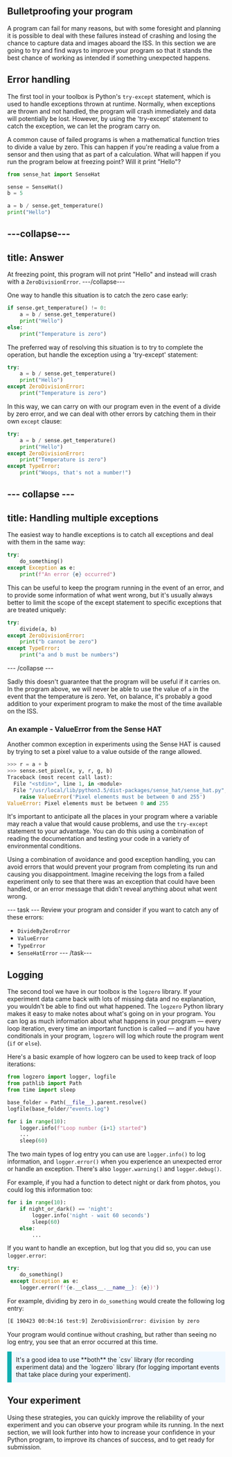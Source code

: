 ## Bulletproofing your program

A program can fail for many reasons, but with some foresight and planning it is possible to deal with these failures instead of crashing and losing the chance to capture data and images aboard the ISS. In this section we are going to try and find ways to improve your program so that it stands the best chance of working as intended if something unexpected happens. 

## Error handling 

The first tool in your toolbox is Python's `try-except` statement, which is used to handle exceptions thrown at runtime. Normally, when exceptions are thrown and not handled, the program will crash immediately and data will potentially be lost. However, by using the 'try-except' statement to catch the exception, we can let the program carry on.

A common cause of failed programs is when a mathematical function tries to divide a value by zero. This can happen if you're reading a value from a sensor and then using that as part of a calculation. What will happen if you run the program below at freezing point? Will it print "Hello"?

```python
from sense_hat import SenseHat

sense = SenseHat()
b = 5

a = b / sense.get_temperature()
print("Hello")
```

---collapse---
---
title: Answer
---
At freezing point, this program will not print "Hello" and instead will crash with a `ZeroDivisionError`.
---/collapse---

One way to handle this situation is to catch the zero case early:

```python
if sense.get_temperature() != 0:
    a = b / sense.get_temperature()
    print("Hello")
else:
    print("Temperature is zero")
```

The preferred way of resolving this situation is to try to complete the operation, but handle the exception using a 'try-except' statement:

```python
try:
    a = b / sense.get_temperature()
    print("Hello")
except ZeroDivisionError:
    print("Temperature is zero")
```

In this way, we can carry on with our program even in the event of a divide by zero error, and we can deal with other errors by catching them in their own `except` clause:

```python
try:
    a = b / sense.get_temperature()
    print("Hello")
except ZeroDivisionError:
    print("Temperature is zero")
except TypeError:
    print("Woops, that's not a number!")
```

--- collapse ---
---
title: Handling multiple exceptions
---
The easiest way to handle exceptions is to catch all exceptions and deal with them in the same way:

```python
try:
    do_something()
except Exception as e:
    print(f"An error {e} occurred")
```

This can be useful to keep the program running in the event of an error, and to provide some information of what went wrong, but it's usually always better to limit the scope of the except statement to specific exceptions that are treated uniquely:

```python
try:
    divide(a, b)
except ZeroDivisionError:
    print("b cannot be zero")
except TypeError:
    print("a and b must be numbers")
```
--- /collapse ---


Sadly this doesn't guarantee that the program will be useful if it carries on. In the program above, we will never be able to use the value of `a` in the event that the temperature is zero. Yet, on balance, it's probably a good addition to your experiment program to make the most of the time available on the ISS.

### An example - ValueError from the Sense HAT

Another common exception in experiments using the Sense HAT is caused by trying to set a pixel value to a value outside of the range allowed.

```python
>>> r = a + b
>>> sense.set_pixel(x, y, r, g, b)
Traceback (most recent call last):
  File "<stdin>", line 1, in <module>
  File "/usr/local/lib/python3.5/dist-packages/sense_hat/sense_hat.py", line 399, in set_pixel
    raise ValueError('Pixel elements must be between 0 and 255')
ValueError: Pixel elements must be between 0 and 255
```

It's important to anticipate all the places in your program where a variable may reach a value that would cause problems, and use the `try-except` statement to your advantage. You can do this using a combination of reading the documentation and testing your code in a variety of environmental conditions.


Using a combination of avoidance and good exception handling, you can avoid errors that would prevent your program from completing its run and causing you disappointment. Imagine receiving the logs from a failed experiment only to see that there was an exception that could have been handled, or an error message that didn't reveal anything about what went wrong.

--- task ---
Review your program and consider if you want to catch any of these errors:

- `DivideByZeroError`
- `ValueError`
- `TypeError`
- `SenseHatError`
--- /task---

## Logging

The second tool we have in our toolbox is the `logzero` library. If your experiment data came back with lots of missing data and no explanation, you wouldn't be able to find out what happened. The `logzero` Python library makes it easy to make notes about what's going on in your program. You can log as much information about what happens in your program — every loop iteration, every time an important function is called — and if you have conditionals in your program, `logzero` will log which route the program went (`if` or `else`).

Here's a basic example of how logzero can be used to keep track of loop iterations:

```python
from logzero import logger, logfile
from pathlib import Path
from time import sleep

base_folder = Path(__file__).parent.resolve()
logfile(base_folder/"events.log")

for i in range(10):
    logger.info(f"Loop number {i+1} started")
    ...
    sleep(60)
```

The two main types of log entry you can use are `logger.info()` to log information, and `logger.error()` when you experience an unexpected error or handle an exception. There's also `logger.warning()` and `logger.debug()`.

For example, if you had a function to detect night or dark from photos, you could log this information too:

```python
for i in range(10):
    if night_or_dark() == 'night':
        logger.info('night - wait 60 seconds')
        sleep(60)
    else:
        ...
```

If you want to handle an exception, but log that you did so, you can use `logger.error`:

```python
try:
    do_something()
 except Exception as e:
    logger.error(f'{e.__class__.__name__}: {e})')
```

For example, dividing by zero in `do_something` would create the following log entry:

```txt
[E 190423 00:04:16 test:9] ZeroDivisionError: division by zero
```

Your program would continue without crashing, but rather than seeing no log entry, you see that an error occurred at this time.


<p style="border-left: solid; border-width:10px; border-color: #0faeb0; background-color: aliceblue; padding: 10px;">
It's a good idea to use **both** the `csv` library (for recording experiment data) and the `logzero` library (for logging important events that take place during your experiment).
</p>

## Your experiment

Using these strategies, you can quickly improve the reliability of your experiment and you can observe your program while its running. In the next section, we will look further into how to increase your confidence in your Python program, to improve its chances of success, and to get ready for submission.

